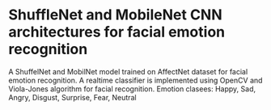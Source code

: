 # ShuffleNet and MobileNet CNN architectures for facial emotion recognition
A ShuffelNet and MobilNet model trained on AffectNet dataset for facial emotion recognition.
A realtime classifier is implemented using OpenCV and Viola-Jones algorithm for facial recognition.
Emotion clasees: Happy, Sad, Angry, Disgust, Surprise, Fear, Neutral
